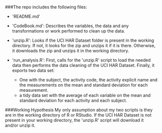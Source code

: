 ###The repo includes the following files:


* 'README.md'

* 'CodeBook.md': Describes the variables, the data and any transformations or work performed to clean up the data.

* 'unzip.R': Looks if the UCI HAR Dataset folder is present in the working directory. If not, it looks for the zip and unzips it if it is there. Otherwise, it downloads the zip and unzips it in the working directory.

* 'run_analysis.R': First, calls for the 'unzip.R' script to load the needed data then performs the data cleaning of the UCI HAR Dataset. Finally, it exports two data set:
	* One with the subject, the activity code, the activity explicit name and the measurements on the mean and standard deviation for each measurement.
	* a tidy data set with the average of each variable on the mean and standard deviation for each activity and each subject.


###Working Hypothesis
My only assumption about my two scripts is they are in the working directory of R or RStudio. If the UCI HAR Dataset is not present in your working directory, the 'unzip.R' script will download it and/or unzip it.
